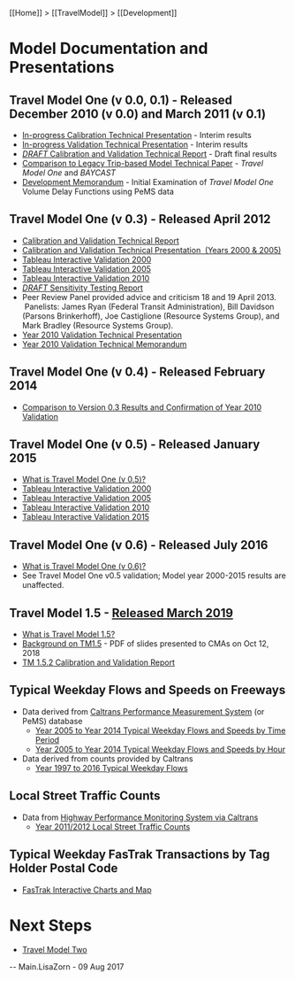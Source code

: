[[Home]] > [[TravelModel]] > [[Development]]

# Model Documentation and Presentations

## Travel Model One (v 0.0, 0.1) - Released December 2010 (v 0.0) and March 2011 (v 0.1)
* <a href="http://mtcgis.mtc.ca.gov/foswiki/pub/Main/Presentations/2010_12_08_In-progress_Calibration.pps" target="_blank" title="In-progress Calibration Technical Presentation"> In-progress Calibration Technical Presentation</a> - Interim results
* <a href="http://mtcgis.mtc.ca.gov/foswiki/pub/Main/Presentations/2010_11_10_In-progress_Validation.pps" target="_blank" title="In-progress Validation Technical Presentation"> In-progress Validation Technical Presentation</a> - Interim results
* <a href="http://mtcgis.mtc.ca.gov/foswiki/pub/Main/Documents/2011_04_28_Draft_Calibration_and_Validation.pdf" target="_blank" title="Draft Calibration and Validation Technical Report">*DRAFT* Calibration and Validation Technical Report</a> - Draft final results
* <a href="http://mtcgis.mtc.ca.gov/foswiki/pub/Main/Documents/2011_10_20_RELEASE_Comparison_to_Trip_Based_Model.pdf" target="_blank" title="Comparison to Legacy Trip-based Model Technical Paper">Comparison to Legacy Trip-based Model Technical Paper</a> - <em>Travel Model One </em>and _BAYCAST_
* <a href="https://mtcdrive.box.com/s/l0r5g5s1rgd3vmoa3ro6qizdzu9z3636" target="_blank" title="Initial Examination of Volume Delay Functions using Caltrans Performance Measurement System Data"> Development Memorandum</a> - Initial Examination of <em>Travel Model One </em>Volume Delay Functions using PeMS data

## Travel Model One (v 0.3) - Released April 2012
* [Calibration and Validation Technical Report](https://mtcdrive.box.com/s/7crr7bwhromi2au42jnpp11fqe5l24xq)
* [Calibration and Validation Technical Presentation  (Years 2000 & 2005)](http://data.mtc.ca.gov/wiki_pages/ComparisonAndValidationPresentationVersion04/)
* [Tableau Interactive Validation 2000](http://data.mtc.ca.gov/wiki_pages/TravelModelOneV03TableauInteractive2000Validation)
* [Tableau Interactive Validation 2005](http://data.mtc.ca.gov/wiki_pages/TravelModelOneV03TableauInteractive2005Validation)
* [Tableau Interactive Validation 2010](http://data.mtc.ca.gov/wiki_pages/TravelModelOneV03TableauInteractive2010Validation)
* [*DRAFT* Sensitivity Testing Report](https://mtcdrive.box.com/s/5kqfrgpdtheq4qw3otobr6xk9cxm55ld)
* Peer Review Panel provided advice and criticism 18 and 19 April 2013.  Panelists: James Ryan (Federal Transit Administration), Bill Davidson (Parsons Brinkerhoff), Joe Castiglione (Resource Systems Group), and Mark Bradley (Resource Systems Group).
* [Year 2010 Validation Technical Presentation](http://data.mtc.ca.gov/wiki_pages/CalibrationAndValidationPresentationYear2010Version03)
* [Year 2010 Validation Technical Memorandum](https://mtcdrive.box.com/s/sgin680x0xnum12dy9oje9tjb8yaach3)

## Travel Model One (v 0.4) - Released February 2014
* [Comparison to Version 0.3 Results and Confirmation of Year 2010 Validation](http://data.mtc.ca.gov/wiki_pages/ComparisonAndValidationPresentationVersion04)
 
## Travel Model One (v 0.5) - Released January 2015
* [What is Travel Model One (v 0.5)?](TravelModelOneV05)
* [Tableau Interactive Validation 2000](http://data.mtc.ca.gov/wiki_pages/TravelModelOneV05TableauInteractive2000Validation)
* [Tableau Interactive Validation 2005](http://data.mtc.ca.gov/wiki_pages/TravelModelOneV05TableauInteractive2005Validation)
* [Tableau Interactive Validation 2010](http://data.mtc.ca.gov/wiki_pages/TravelModelOneV05TableauInteractive2010Validation)
* [Tableau Interactive Validation 2015](http://data.mtc.ca.gov/wiki_pages/TravelModelOneV05TableauInteractive2015Validation)

## Travel Model One (v 0.6) - Released July 2016
* [What is Travel Model One (v 0.6)?](TravelModelOneV06)
* See Travel Model One v0.5 validation; Model year 2000-2015 results are unaffected.

## Travel Model 1.5 - [Released March 2019](https://github.com/BayAreaMetro/travel-model-one/releases)
* [What is Travel Model 1.5?](TravelModel1.5)
* [Background on TM1.5](https://mtcdrive.box.com/v/2018-10-12-ModelUpdate) - PDF of slides presented to CMAs on Oct 12, 2018
* [TM 1.5.2 Calibration and Validation Report](https://mtcdrive.box.com/v/TM1-5-2-CalibrationValidation)

## Typical Weekday Flows and Speeds on Freeways
* Data derived from <a href="http://pems.dot.ca.gov/" target="_blank" title="Caltrans">Caltrans Performance Measurement System</a> (or PeMS) database
  * [Year 2005 to Year 2014 Typical Weekday Flows and Speeds by Time Period](PeMSFlowsAndSpeeds)
  * [Year 2005 to Year 2014 Typical Weekday Flows and Speeds by Hour](PeMSFlowsAndSpeedsHour)
* Data derived from counts provided by Caltrans 
  * [Year 1997 to 2016 Typical Weekday Flows](CaltransFlows)

## Local Street Traffic Counts
* Data from <a href="http://www.dot.ca.gov/hq/tsip/hpms/index.php" target="_blank" title="Caltrans HPMS">Highway Performance Monitoring System via Caltrans</a>
  * <a href="http://geocommons.com/maps/177959" target="_blank" title="Year 2011/2012  HPMS Map">Year 2011/2012 Local Street Traffic Counts</a>

## Typical Weekday FasTrak Transactions by Tag Holder Postal Code
* [FasTrak Interactive Charts and Map](FasTrakTransactionsThroughTime)
 
# Next Steps
* <a href="http://bayareametro.github.io/travel-model-two/" target="_self" title="Travel Model Two Development">Travel Model Two</a>

-- Main.LisaZorn - 09 Aug 2017
